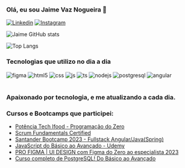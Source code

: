 
### Olá,  eu sou Jaime Vaz Nogueira 👋

[![Linkedin](https://img.shields.io/badge/LinkedIn-0077B5?style=for-the-badge&logo=linkedin&logoColor=white)](www.linkedin.com/in/jaime-vaz-nogueira-9b8697249)
[![Instagram](https://img.shields.io/badge/Instagram-E4405F?style=for-the-badge&logo=instagram&logoColor=white)](https://www.instagram.com/jaimevaz.dev/)

![Jaime GitHub stats](https://github-readme-stats.vercel.app/api?username=Jaime830-collab&show_icons=true&theme=tokyonight)

![Top Langs](https://github-readme-stats.vercel.app/api/top-langs/?username=Jaime830-collab&hide_progress=true)



### Tecnologias que utilizo no dia a dia

<div style="display: inline_block">
    <img align="center" alt="figma" src="https://img.shields.io/badge/figma-%23F24E1E.svg?style=for-the-badge&logo=figma&logoColor=white" />
    <img align="center" alt="html5" src="https://img.shields.io/badge/HTML-239120?style=for-the-badge&logo=html5&logoColor=white" />
    <img align="center" alt="css" src="https://img.shields.io/badge/CSS3-1572B6?style=for-the-badge&logo=css3&logoColor=white" />
    <img align="center" alt="js" src="https://img.shields.io/badge/JavaScript-F7DF1E?style=for-the-badge&logo=javascript&logoColor=black" />
    <img align="center" alt="ts" src="https://img.shields.io/badge/TypeScript-007ACC?style=for-the-badge&logo=typescript&logoColor=white" />
    <img align="center" alt="nodejs" src="https://img.shields.io/badge/Node.js-43853D?style=for-the-badge&logo=node.js&logoColor=white" /> 
    <img align="center" alt="postgresql" src="https://img.shields.io/badge/postgres-%23316192.svg?style=for-the-badge&logo=postgresql&logoColor=white)" />
    <img align="center" alt="angular" src="https://img.shields.io/badge/Angular-DD0031?style=for-the-badge&logo=angular&logoColor=white" />
</div><br/>

### Apaixonado por tecnologia, e me atualizando a cada dia.

### Cursos e Bootcamps que participei:
- [Potência Tech Ifood - Programação do Zero ](https://web.dio.me/track/potencia-tech-ifood-programacao-do-zero)<br/>
- [Scrum Fundamentals Certified](https://www.scrumstudy.com/portuguese/scrum-fundamentals-certified)
- [Santander Bootcamp 2023 - Fullstack Angular/Java(Spring)](https://web.dio.me/track/santander-bootcamp-2023-fullstack-java-angular)<br/>
- [JavaScript do Básico ao Avançado - Udemy](https://www.udemy.com/course/javascript-do-basico-ao-avancado-com-node-e-projetos/)<br/>
- [PRO FIGMA | UI DESIGN com Figma do Zero ao especialista 2023](https://www.udemy.com/course/profigma/learn/lecture/38819954?start=679#overview/)<br/>
- [Curso completo de PostgreSQL! Do Básico ao Avançado ](https://www.udemy.com/course/curso-de-postgresql/learn/lecture/7362794?start=0#overview)<br/>
  
